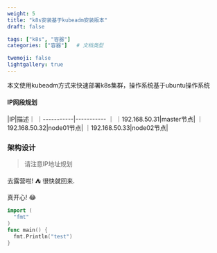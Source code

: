 ```yaml
---
weight: 5
title: "k8s安装基于kubeadm安装版本"
draft: false

tags: ["k8s", "容器"]
categories: ["容器"]   # 文档类型

twemoji: false
lightgallery: true
---
```

本文使用kubeadm方式来快速部署k8s集群，操作系统基于ubuntu操作系统
<!--more-->

#### IP网段规划
|IP|描述｜
｜-----------|----------- ｜
｜192.168.50.31|master节点|
｜192.168.50.32|node01节点|
｜192.168.50.33|node02节点|


### 架构设计
> 请注意IP地址规划

去露营啦! :tent: 很快就回来.

真开心! :joy:
```go
import (
  "fmt"
)
func main() {
  fmt.Println("test")
}
```